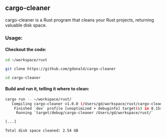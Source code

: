 ## cargo-cleaner

cargo-cleaner is a Rust program that cleans your Rust projects, returning valuable disk space.

### Usage:

#### Checkout the code:

```bash
cd ~/workspace/rust

git clone https://github.com/gdonald/cargo-cleaner

cd cargo-cleaner
```

#### Build and run it, telling it where to clean:

```bash
cargo run -- ~/workspace/rust/                                                                                                                                                         ─╯
   Compiling cargo-cleaner v1.0.0 (/Users/gd/workspace/rust/cargo-cleaner)
    Finished `dev` profile [unoptimized + debuginfo] target(s) in 0.15s
     Running `target/debug/cargo-cleaner /Users/gd/workspace/rust/`

[...]

Total disk space cleaned: 2.54 GB
```
